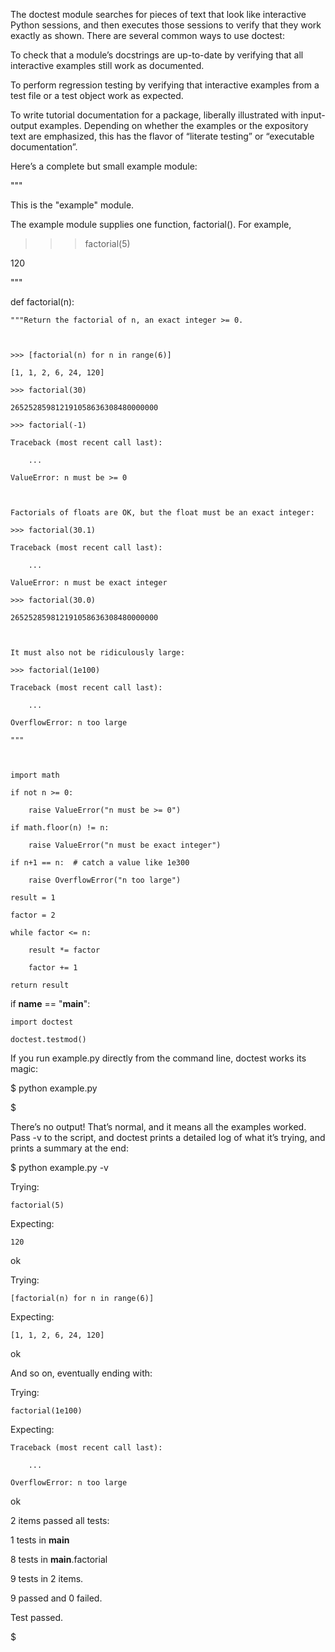 The doctest module searches for pieces of text that look like interactive Python sessions, and then executes those sessions to verify that they work exactly as shown. There are several common ways to use doctest:



To check that a module’s docstrings are up-to-date by verifying that all interactive examples still work as documented.

To perform regression testing by verifying that interactive examples from a test file or a test object work as expected.

To write tutorial documentation for a package, liberally illustrated with input-output examples. Depending on whether the examples or the expository text are emphasized, this has the flavor of “literate testing” or “executable documentation”.

Here’s a complete but small example module:



"""

This is the "example" module.



The example module supplies one function, factorial().  For example,



>>> factorial(5)

120

"""



def factorial(n):

    """Return the factorial of n, an exact integer >= 0.



    >>> [factorial(n) for n in range(6)]

    [1, 1, 2, 6, 24, 120]

    >>> factorial(30)

    265252859812191058636308480000000

    >>> factorial(-1)

    Traceback (most recent call last):

        ...

    ValueError: n must be >= 0



    Factorials of floats are OK, but the float must be an exact integer:

    >>> factorial(30.1)

    Traceback (most recent call last):

        ...

    ValueError: n must be exact integer

    >>> factorial(30.0)

    265252859812191058636308480000000



    It must also not be ridiculously large:

    >>> factorial(1e100)

    Traceback (most recent call last):

        ...

    OverflowError: n too large

    """
    


    import math
    
    if not n >= 0:
    
        raise ValueError("n must be >= 0")
	
    if math.floor(n) != n:
    
        raise ValueError("n must be exact integer")
	
    if n+1 == n:  # catch a value like 1e300
    
        raise OverflowError("n too large")
	
    result = 1
    
    factor = 2
    
    while factor <= n:
    
        result *= factor
	
        factor += 1
	
    return result
    




if __name__ == "__main__":

    import doctest
    
    doctest.testmod()
    
If you run example.py directly from the command line, doctest works its magic:



$ python example.py

$

There’s no output! That’s normal, and it means all the examples worked. Pass -v to the script, and doctest prints a detailed log of what it’s trying, and prints a summary at the end:



$ python example.py -v

Trying:

    factorial(5)
    
Expecting:

    120
    
ok

Trying:

    [factorial(n) for n in range(6)]
    
Expecting:

    [1, 1, 2, 6, 24, 120]
    
ok

And so on, eventually ending with:



Trying:

    factorial(1e100)
    
Expecting:

    Traceback (most recent call last):
    
        ...
	
    OverflowError: n too large
    
ok

2 items passed all tests:

   1 tests in __main__
   
   8 tests in __main__.factorial
   
9 tests in 2 items.

9 passed and 0 failed.

Test passed.

$